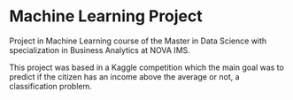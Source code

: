 # Machine Learning Project
Project in Machine Learning course of the Master in Data Science with specialization in Business Analytics at NOVA IMS.

This project was based in a Kaggle competition which the main goal was to predict if the citizen has an income above the average or not, a classification problem.
